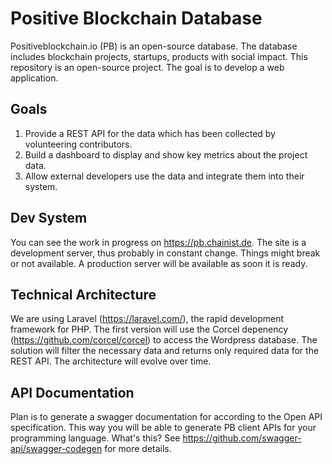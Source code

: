 # Positive Blockchain Database

Positiveblockchain.io (PB) is an open-source database. The database includes blockchain projects, startups, products with social impact. This repository is an open-source project. The goal is to develop a web application.
 
 ## Goals
 1. Provide a REST API for the data which has been collected by volunteering contributors.
 2. Build a dashboard to display and show key metrics about the project data.
 3. Allow external developers use the data and integrate them into their system.
 
 ## Dev System
 You can see the work in progress on https://pb.chainist.de. The site is a development server, thus probably in constant change. Things might break or not available. A production server will be available as soon it is ready.
 
 ## Technical Architecture
 We are using Laravel (https://laravel.com/), the rapid development framework for PHP. The first version will use the Corcel depenency (https://github.com/corcel/corcel) to access the Wordpress database. The solution will filter the necessary data and returns only required data for the REST API. The architecture will evolve over time.
 
 ## API Documentation
 Plan is to generate a swagger documentation for according to the Open API specification. This way you will be able to generate PB client APIs for your programming language. What's this? See https://github.com/swagger-api/swagger-codegen for more details.
  
